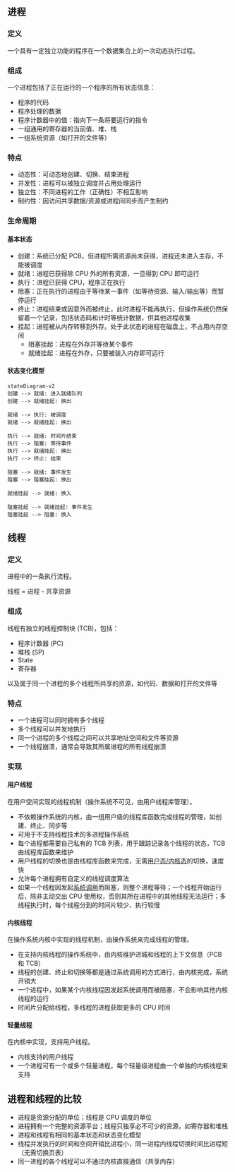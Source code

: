 ## 进程

### 定义

一个具有一定独立功能的程序在一个数据集合上的一次动态执行过程。

### 组成

一个进程包括了正在运行的一个程序的所有状态信息：

- 程序的代码
- 程序处理的数据
- 程序计数器中的值：指向下一条将要运行的指令
- 一组通用的寄存器的当前值、堆、栈
- 一组系统资源（如打开的文件等）

### 特点

- 动态性：可动态地创建、切换、结束进程
- 并发性：进程可以被独立调度并占用处理运行
- 独立性：不同进程的工作（正确性）不相互影响
- 制约性：因访问共享数据/资源或进程间同步而产生制约

### 生命周期

#### 基本状态

- 创建：系统已分配 PCB，但进程所需资源尚未获得，进程还未进入主存，不能被调度
- 就绪：进程已获得除 CPU 外的所有资源，一旦得到 CPU 即可运行
- 执行：进程已获得 CPU，程序正在执行
- 阻塞：正在执行的进程由于等待某一事件（如等待资源、输入/输出等）而暂停运行
- 终止：进程结束或因意外而被终止，此时进程不能再执行，但操作系统仍然保留着一个记录，包括状态码和计时等统计数据，供其他进程收集
- 挂起：进程被从内存转移到外存。处于此状态的进程在磁盘上，不占用内存空间
  - 阻塞挂起：进程在外存并等待某个事件
  - 就绪挂起：进程在外存，只要被装入内存即可运行

#### 状态变化模型

```mermaid
stateDiagram-v2
创建 --> 就绪: 进入就绪队列
创建 --> 就绪挂起: 换出

就绪 --> 执行: 被调度
就绪 --> 就绪挂起: 换出

执行 --> 就绪: 时间片结束
执行 --> 阻塞: 等待事件
执行 --> 就绪挂起: 换出
执行 --> 终止: 结束

阻塞 --> 就绪: 事件发生
阻塞 --> 阻塞挂起: 换出

就绪挂起 --> 就绪: 换入

阻塞挂起 --> 就绪挂起: 事件发生
阻塞挂起 --> 阻塞: 换入
```

## 线程

### 定义

进程中的一条执行流程。

线程 = 进程 - 共享资源

### 组成

线程有独立的线程控制块 (TCB)，包括：

- 程序计数器 (PC)
- 堆栈 (SP)
- State
- 寄存器

以及属于同一个进程的多个线程所共享的资源，如代码、数据和打开的文件等

### 特点

- 一个进程可以同时拥有多个线程
- 多个线程可以并发地执行
- 同一个进程的多个线程之间可以共享地址空间和文件等资源
- 一个线程崩溃，通常会导致其所属进程的所有线程崩溃

### 实现

#### 用户线程

在用户空间实现的线程机制（操作系统不可见，由用户线程库管理）。

- 不依赖操作系统的内核，由一组用户级的线程库函数完成线程的管理，如创建、终止、同步等
- 可用于不支持线程技术的多进程操作系统
- 每个进程都需要自己私有的 TCB 列表，用于跟踪记录各个线程的状态，TCB 由线程库函数来维护
- 用户线程的切换也是由线程库函数来完成，无需[用户态/内核态](#用户态和内核态)的切换，速度快
- 允许每个进程拥有自定义的线程调度算法
- 如果一个线程因发起[系统调用](#系统调用)而阻塞，则整个进程等待；一个线程开始运行后，除非主动交出 CPU 使用权，否则其所在进程中的其他线程无法运行；多线程执行时，每个线程分到的时间片较少、执行较慢

#### 内核线程

在操作系统内核中实现的线程机制，由操作系统来完成线程的管理。

- 在支持内核线程的操作系统中，由内核维护进城和线程的上下文信息（PCB 和 TCB）
- 线程的创建、终止和切换等都是通过系统调用的方式进行，由内核完成，系统开销大
- 一个进程中，如果某个内核线程因发起系统调用而被阻塞，不会影响其他内核线程的运行
- 时间片分配给线程，多线程的进程获取更多的 CPU 时间

#### 轻量线程

在内核中实现，支持用户线程。

- 内核支持的用户线程
- 一个进程可有一个或多个轻量进程，每个轻量级进程由一个单独的内核线程来支持

## 进程和线程的比较

- 进程是资源分配的单位；线程是 CPU 调度的单位
- 进程拥有一个完整的资源平台；线程只独享必不可少的资源，如寄存器和堆栈
- 进程和线程有相同的基本状态和状态变化模型
- 线程并发执行的时间和空间开销比进程小，同一进程内线程切换时间比进程短（无需切换页表）
- 同一进程的各个线程可以不通过内核直接通信（共享内存）
